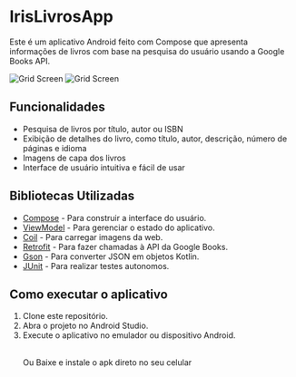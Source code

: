 <div class="markdown prose w-full break-words dark:prose-invert light">
  <h1>IrisLivrosApp</h1><p>Este é um aplicativo Android feito com Compose que apresenta informações de livros com base na pesquisa do usuário usando a Google Books API.
  </p>
 
  
  <img src="https://user-images.githubusercontent.com/92073091/226485221-e05a6d01-be1c-4976-9756-8926867600e4.png" alt="Grid Screen">
    <img src="https://user-images.githubusercontent.com/92073091/226485547-8a14046d-f216-420d-9077-038b624a2c7c.png" alt="Grid Screen">



  <h2>Funcionalidades
  </h2><ul><li>Pesquisa de livros por título, autor ou ISBN</li><li>Exibição de detalhes do livro, como título, autor, descrição, 
  número de páginas e idioma</li><li>Imagens de capa dos livros</li><li>Interface de usuário intuitiva e fácil de usar</li></ul><h2>Bibliotecas Utilizadas</h2><ul><li>
  <a href="https://developer.android.com/jetpack/compose" target="_new">Compose</a> - Para construir a interface do usuário.</li><li>
  <a href="https://developer.android.com/topic/libraries/architecture/viewmodel" target="_new">ViewModel</a> - Para gerenciar o estado do aplicativo.
  </li><li><a href="https://github.com/coil-kt/coil" target="_new">Coil</a> - Para carregar imagens da web.</li><li>
  <a href="https://square.github.io/retrofit/" target="_new">Retrofit</a> - Para fazer chamadas à API da Google Books.</li><li>
  <a href="https://github.com/google/gson" target="_new">Gson</a> - Para converter JSON em objetos Kotlin.</li>
  <li>
  <a href="https://junit.org/junit5" target="_new">JUnit</a> - Para realizar testes autonomos.</li></ul>
  <h2>Como executar o aplicativo</h2><ol>
 
  <li>Clone este repositório.</li><li>Abra o projeto no Android Studio.</li>
  <li>Execute o aplicativo no emulador ou dispositivo Android.</li>
  <br>
   <p>Ou Baixe e instale o apk direto no seu celular</p>
 </ol></div>
